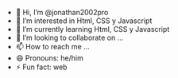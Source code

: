 - 👋 Hi, I’m @jonathan2002pro
- 👀 I’m interested in Html, CSS y Javascript
- 🌱 I’m currently learning Html, CSS y Javascript
- 💞️ I’m looking to collaborate on ...
- 📫 How to reach me ...
- 😄 Pronouns: he/him
- ⚡ Fun fact: web

<!---
jonathan2002pro/jonathan2002pro is a ✨ special ✨ repository because its `README.md` (this file) appears on your GitHub profile.
You can click the Preview link to take a look at your changes.
--->
